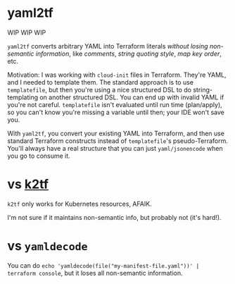 # yaml2tf

WIP WIP WIP

`yaml2tf` converts arbitrary YAML into Terraform literals *without losing non-semantic information*, like *comments*, *string quoting style*, *map key order*, etc.

Motivation: I was working with `cloud-init` files in Terraform. They're YAML, and I needed to template them. The standard approach is to use `templatefile`, but then you're using a nice structured DSL to do string-templating on another structured DSL. You can end up with invalid YAML if you're not careful. `templatefile` isn't evaluated until run time (plan/apply), so you can't know you're missing a variable until then; your IDE won't save you.

With `yaml2tf`, you convert your existing YAML into Terraform, and then use standard Terraform constructs instead of `templatefile`'s pseudo-Terraform. You'll always have a real structure that you can just `yaml/jsonencode` when you go to consume it.

# vs [k2tf](https://github.com/sl1pm4t/k2tf)

`k2tf` only works for Kubernetes resources, AFAIK.

I'm not sure if it maintains non-semantic info, but probably not (it's hard!).

# vs `yamldecode`

You can do `echo 'yamldecode(file("my-manifest-file.yaml"))' | terraform console`, but it loses all non-semantic information.